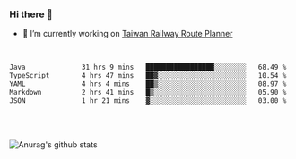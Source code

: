 ### Hi there 👋

- 🔭 I’m currently working on [Taiwan Railway Route Planner](https://github.com/Taiwan-Railway-Route-Planner)

<br/>

<!--START_SECTION:waka-->

```txt
Java              31 hrs 9 mins   █████████████████░░░░░░░░   68.49 %
TypeScript        4 hrs 47 mins   ██▓░░░░░░░░░░░░░░░░░░░░░░   10.54 %
YAML              4 hrs 4 mins    ██▒░░░░░░░░░░░░░░░░░░░░░░   08.97 %
Markdown          2 hrs 41 mins   █▒░░░░░░░░░░░░░░░░░░░░░░░   05.90 %
JSON              1 hr 21 mins    ▓░░░░░░░░░░░░░░░░░░░░░░░░   03.00 %
```

<!--END_SECTION:waka-->

<br/>
<br/>

![Anurag's github stats](https://github-readme-stats.vercel.app/api?username=DepickereSven&show_icons=true&theme=tokyonight)



<!--
**DepickereSven/DepickereSven** is a ✨ _special_ ✨ repository because its `README.md` (this file) appears on your GitHub profile.

Here are some ideas to get you started:

- 🔭 I’m currently working on ...
- 🌱 I’m currently learning ...
- 👯 I’m looking to collaborate on ...
- 🤔 I’m looking for help with ...
- 💬 Ask me about ...
- 📫 How to reach me: ...
- 😄 Pronouns: ...
- ⚡ Fun fact: ...
-->
